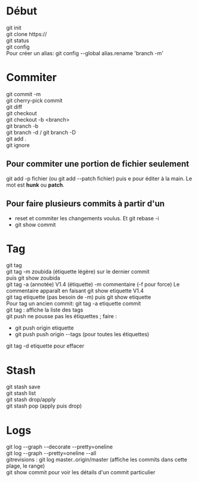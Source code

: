 # Début

git init  
git clone https://  
git status  
git config  
Pour créer un alias: git config --global alias.rename 'branch -m'

# Commiter

git commit -m  
git cherry-pick commit  
git diff  
git checkout  
git checkout -b \<branch\>  
git branch -b  
git branch -d / git branch -D  
git add .  
git ignore  
## Pour commiter une portion de fichier seulement  
git add -p fichier (ou git add --patch fichier) puis e pour éditer à la main. Le mot est **hunk** ou **patch**.  
## Pour faire plusieurs commits à partir d'un  
* reset et commiter les changements voulus. Et git rebase -i
* git show commit

# Tag

git tag  
git tag -m zoubida (étiquette légère) sur le dernier commit  
puis git show zoubida  
git tag -a (annotée) V1.4 (étiquette) -m commentaire (-f pour force) Le commentaire apparaît en faisant git show etiquette V1.4  
git tag etiquette (pas besoin de -m) puis git show etiquette  
Pour tag un ancien commit: git tag -a etiquette commit  
git tag : affiche la liste des tags  
git push ne pousse pas les étiquettes ; faire :  
* git push origin etiquette  
* git push push origin --tags (pour toutes les étiquettes) 
 
git tag -d etiquette pour effacer  

# Stash

git stash save  
git stash list  
git stash drop/apply  
git stash pop (apply puis drop)  

# Logs

git log --graph --decorate --pretty=oneline  
git log --graph --pretty=oneline --all  
gitrevisions : git log master..origin/master (affiche les commits dans cette plage, le range)  
git show commit pour voir les détails d'un commit particulier  
